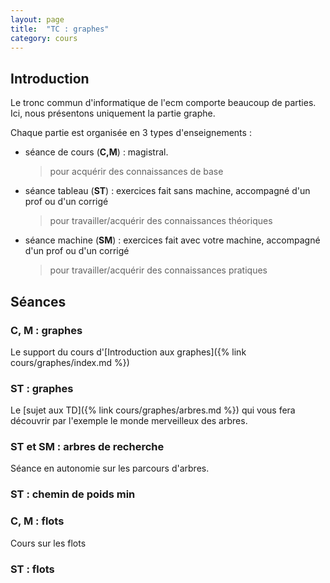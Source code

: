 ```yaml
---
layout: page
title:  "TC : graphes"
category: cours
---
```


## Introduction


Le tronc commun d'informatique de l'ecm comporte beaucoup de parties. Ici, nous présentons uniquement la partie graphe.

Chaque partie est organisée en 3 types d'enseignements :

* séance de cours (**C,M**) : magistral.
    > pour acquérir  des connaissances de base
* séance tableau (**ST**) : exercices fait sans machine, accompagné d'un prof ou d'un corrigé
    > pour travailler/acquérir des connaissances théoriques
* séance machine (**SM**) : exercices fait avec votre machine, accompagné d'un prof ou d'un corrigé
    > pour travailler/acquérir des connaissances pratiques

## Séances

### C, M :  graphes

Le support du cours d'[Introduction aux graphes]({% link cours/graphes/index.md %})

### ST : graphes

Le [sujet aux TD]({% link cours/graphes/arbres.md %}) qui vous fera découvrir par l'exemple le monde merveilleux des arbres.

### ST et SM : arbres de recherche

Séance en autonomie sur les parcours d'arbres.

### ST : chemin de poids min

### C, M :  flots

Cours sur les flots

### ST : flots
